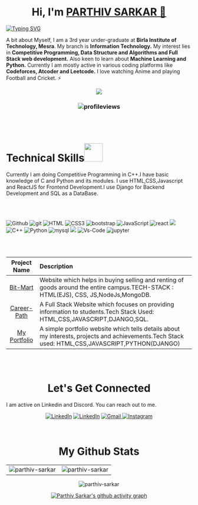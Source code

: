 <h1 align="center" >Hi, I'm <a href="https://www.linkedin.com/in/parthiv-sarkar-0a754b203/" target="_blank"> PARTHIV SARKAR 👋</a></h1>

[![Typing SVG](https://readme-typing-svg.herokuapp.com/?size=25&height=110&width=400&color=D63918&center=true&lines=Programmer;CP+Enthusiast;Full+Stack+Web+Developer)](https://git.io/typing-svg)

A bit about Myself, I am a 3rd year under-graduate at <b>Birla Institute of Technology, Mesra</b>. My branch is <b>Information Technology.</b>
My interest lies in <b>Competitive Programming, Data Structure and Algorithms and Full Stack web development.</b> Also keen to learn about <b>Machine Learning and Python.</b>
Currently I am mostly active in various coding platforms like <b>Codeforces, Atcoder and Leetcode.</b>
I love watching Anime and playing Football and Cricket. ⚡

<p align="center"><a href="https://parthiv360.herokuapp.com/" target="_blank"><img src="https://img.shields.io/website?label=My_Portfolio&style=for-the-badge&url=https%3A%2F%2Fcodestackr.com"/></a></p>

<h3><p align="center"><img src="https://komarev.com/ghpvc/?username=parthiv360&color=red" alt="profileviews"/></p></h3>
<br></br>
<h1>Technical Skills<img src="https://i.pinimg.com/originals/e5/93/ab/e593ab0589d5f1b389e4dfbcce2bce20.gif" width="50"></h1>

Currently I am doing Competitive Programming in C++.I have basic knowledge of C and Python and its modules. I use HTML,CSS,Javascript and ReactJS for Frontend Development.I use Django for Backend Development and SQL as a DataBase.

<br></br>

<p align="">
<img alt="Github" src="https://img.shields.io/badge/GitHub-100000?style=for-the-badge&logo=github&logoColor=white" /> 
<img src="https://img.shields.io/badge/Git-F05032?style=for-the-badge&logo=git&logoColor=white" alt="git" />
<img alt="HTML" src="https://img.shields.io/badge/html5-%23E34F26.svg?&style=for-the-badge&logo=html5&logoColor=white">
<img alt="CSS3" src="https://img.shields.io/badge/css3-%231572B6.svg?&style=for-the-badge&logo=css3&logoColor=white" />
 <img src="https://img.shields.io/badge/Bootstrap-563D7C?style=for-the-badge&logo=bootstrap&logoColor=white" alt="bootstrap" />
<img alt="JavaScript" src="https://img.shields.io/badge/javascript-%23323330.svg?&style=for-the-badge&logo=javascript&logoColor=%23F7DF1E" />
<img src="https://img.shields.io/badge/React-20232A?style=for-the-badge&logo=react&logoColor=61DAFB" alt="react" />
<img src="https://img.shields.io/badge/C-00599C?style=for-the-badge&logo=c&logoColor=white" />
<img alt="C++" src="https://img.shields.io/badge/C%2B%2B-00599C?style=for-the-badge&logo=c%2B%2B&logoColor=white" />
<img alt="Python" src="https://img.shields.io/badge/Python-FFD43B?style=for-the-badge&logo=python&logoColor=darkgreen"/>
<img src="https://img.shields.io/badge/MySQL-00000F?style=for-the-badge&logo=mysql&logoColor=white" alt="mysql" />
<img src="https://img.shields.io/badge/Django-092E20?style=for-the-badge&logo=django&logoColor=green" />
<img alt="Vs-Code" src="https://img.shields.io/badge/Editor-VSCode-blue?style=flat-square&logo=visual-studio-code&logoColor=white" />
<img src="https://img.shields.io/badge/Jupyter-F37626.svg?&style=for-the-badge&logo=Jupyter&logoColor=white" alt="jupyter" />

<br></br>

|                     Project Name                      | Description                                                                                                                                      |
| :---------------------------------------------------: | :----------------------------------------------------------------------------------------------------------------------------------------------- |
|      [Bit-Mart](https://bit-mart.herokuapp.com/)      | Website which helps in buying selling and renting of goods around the entire campus.TECH-STACK : HTML(EJS), CSS, JS,NodeJs,MongoDB.              |
| [Career-Path](https://path-careerpath.herokuapp.com/) | A Full Stack Website which focuses on providing information to students.Tech Stack Used: HTML,CSS,JAVASCRIPT,DJANGO,SQL.                         |
|   [My Portfolio](https://parthiv360.herokuapp.com/)   | A simple portfolio website which tells details about my interests, projects and achievements.Tech Stack used: HTML,CSS,JAVASCRIPT,PYTHON(DJANGO) |

<br></br>

<h1 align="center">Let's Get Connected</h1>

I am active on Linkedin and Discord. You can reach out to me.</p>

<div align="center">

<a  href="https://www.linkedin.com/in/parthiv-sarkar-0a754b203/" target="_blank"><img alt="LinkedIn" src="https://img.shields.io/badge/linkedin%20-%230077B5.svg?&style=for-the-badge&logo=linkedin&logoColor=white" /></a>
<a  href="https://discord.com/users/geralt/9266" target="_blank"><img alt="LinkedIn" src="https://img.shields.io/badge/Discord-5865F2?style=for-the-badge&logo=discord&logoColor=white" /></a>
<a href="parthivsarkar360@gmail.com"><img  alt="Gmail" src="https://img.shields.io/badge/Gmail-D14836?style=for-the-badge&logo=gmail&logoColor=white" />
<a href="https://www.instagram.com/_._hollowwww_._/" > <img src="https://img.shields.io/badge/Instagram-E4405F?style=for-the-badge&logo=instagram&logoColor=white" alt="Instagram" /> </a>

<br />
<h1 align="center">My Github Stats</h1>

<table>
  <tr>
     <td><img align="center" src="https://github-readme-stats.vercel.app/api?username=parthiv360&show_icons=true&theme=tokyonight" alt="parthiv-sarkar" /></td>
     <td><img src="https://github-readme-stats.vercel.app/api/top-langs?username=parthiv360&show_icons=true&theme=dark&locale=en&layout=compact" alt="parthiv-sarkar" /></td>
  </tr>
</table>
   
   <div align="center">
    <img src="https://github-readme-streak-stats.herokuapp.com/?user=parthiv360&theme=shades-of-purple" alt="parthiv-sarkar" />
   </div>

[![Parthiv Sarkar's github activity graph](https://activity-graph.herokuapp.com/graph?username=parthiv360&theme=react-dark)](https://activity-graph.herokuapp.com/graph?username=parthiv360&theme=react-dark)
